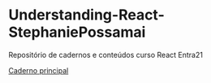 # Understanding-React-StephaniePossamai
Repositório de cadernos e conteúdos curso React Entra21

[Caderno principal](Understanding_DEV_REACT.md)

